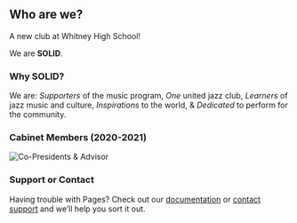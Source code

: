 ## Who are we?

A new club at Whitney High School!

We are **SOLID**.

### Why SOLID?

We are: _Supporters_ of the music program, _One_ united jazz club, _Learners_ of jazz music and culture, _Inspirations_ to the world, & _Dedicated_ to perform for the community.

### Cabinet Members (2020-2021)

![Co-Presidents & Advisor]()

### Support or Contact

Having trouble with Pages? Check out our [documentation](https://docs.github.com/categories/github-pages-basics/) or [contact support](https://github.com/contact) and we’ll help you sort it out.
